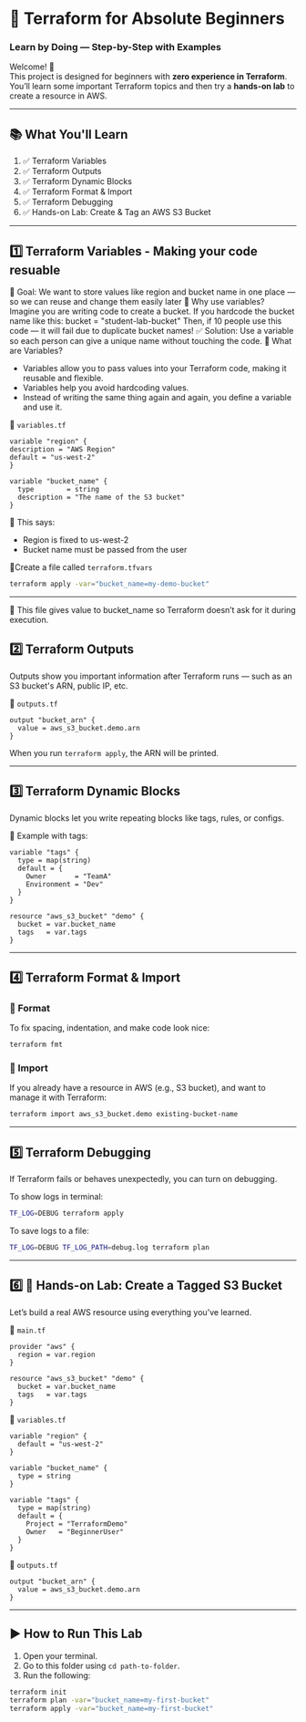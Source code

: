 # 🚀 Terraform for Absolute Beginners  
### Learn by Doing — Step-by-Step with Examples

Welcome! 🙌  
This project is designed for beginners with **zero experience in Terraform**.  
You’ll learn some important Terraform topics and then try a **hands-on lab** to create a resource in AWS.

---

## 📚 What You'll Learn

1. ✅ Terraform Variables  
2. ✅ Terraform Outputs  
3. ✅ Terraform Dynamic Blocks  
4. ✅ Terraform Format & Import  
5. ✅ Terraform Debugging  
6. ✅ Hands-on Lab: Create & Tag an AWS S3 Bucket

---

## 1️⃣ Terraform Variables - Making your code resuable 
   🎯 Goal: We want to store values like region and bucket name in one place — so we can reuse and change them easily later
   🧠 Why use variables?
      Imagine you are writing code to create a bucket. If you hardcode the bucket name like this:
      bucket = "student-lab-bucket"
      Then, if 10 people use this code — it will fail due to duplicate bucket names!
   ✅ Solution: Use a variable so each person can give a unique name without touching the code.
   📘 What are Variables?
   - Variables allow you to pass values into your Terraform code, making it reusable and flexible.
   - Variables help you avoid hardcoding values.  
   - Instead of writing the same thing again and again, you define a variable and use it.

📄 `variables.tf`
```hcl
variable "region" {
description = "AWS Region"
default = "us-west-2"
}

variable "bucket_name" {
  type        = string
  description = "The name of the S3 bucket"
}
```
📌 This says:
- Region is fixed to us-west-2
- Bucket name must be passed from the user

🧾Create a file called `terraform.tfvars`
```bash
terraform apply -var="bucket_name=my-demo-bucket"
```

---
📌 This file gives value to bucket_name so Terraform doesn’t ask for it during execution.

## 2️⃣ Terraform Outputs

Outputs show you important information after Terraform runs — such as an S3 bucket's ARN, public IP, etc.

📄 `outputs.tf`
```hcl
output "bucket_arn" {
  value = aws_s3_bucket.demo.arn
}
```

When you run `terraform apply`, the ARN will be printed.

---

## 3️⃣ Terraform Dynamic Blocks

Dynamic blocks let you write repeating blocks like tags, rules, or configs.

📄 Example with tags:
```hcl
variable "tags" {
  type = map(string)
  default = {
    Owner       = "TeamA"
    Environment = "Dev"
  }
}

resource "aws_s3_bucket" "demo" {
  bucket = var.bucket_name
  tags   = var.tags
}
```

---

## 4️⃣ Terraform Format & Import

### 🧹 Format

To fix spacing, indentation, and make code look nice:
```bash
terraform fmt
```

### 🔄 Import

If you already have a resource in AWS (e.g., S3 bucket), and want to manage it with Terraform:
```bash
terraform import aws_s3_bucket.demo existing-bucket-name
```

---

## 5️⃣ Terraform Debugging

If Terraform fails or behaves unexpectedly, you can turn on debugging.

To show logs in terminal:
```bash
TF_LOG=DEBUG terraform apply
```

To save logs to a file:
```bash
TF_LOG=DEBUG TF_LOG_PATH=debug.log terraform plan
```

---

## 6️⃣ 🧪 Hands-on Lab: Create a Tagged S3 Bucket

Let’s build a real AWS resource using everything you’ve learned.

📄 `main.tf`
```hcl
provider "aws" {
  region = var.region
}

resource "aws_s3_bucket" "demo" {
  bucket = var.bucket_name
  tags   = var.tags
}
```

📄 `variables.tf`
```hcl
variable "region" {
  default = "us-west-2"
}

variable "bucket_name" {
  type = string
}

variable "tags" {
  type = map(string)
  default = {
    Project = "TerraformDemo"
    Owner   = "BeginnerUser"
  }
}
```

📄 `outputs.tf`
```hcl
output "bucket_arn" {
  value = aws_s3_bucket.demo.arn
}
```

---

## ▶️ How to Run This Lab

1. Open your terminal.
2. Go to this folder using `cd path-to-folder`.
3. Run the following:

```bash
terraform init
terraform plan -var="bucket_name=my-first-bucket"
terraform apply -var="bucket_name=my-first-bucket"
```
